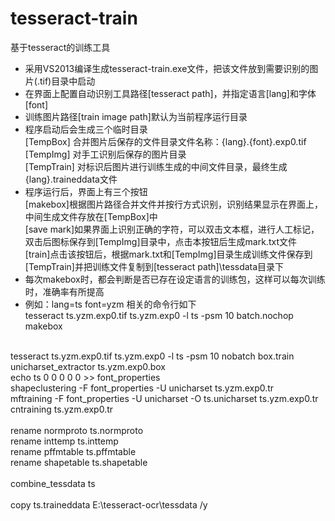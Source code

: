 ﻿# tesseract-train
基于tesseract的训练工具<br>

* 采用VS2013编译生成tesseract-train.exe文件，把该文件放到需要识别的图片(.tif)目录中启动<br>
* 在界面上配置自动识别工具路径[tesseract path]，并指定语言[lang]和字体[font]<br>
* 训练图片路径[train image path]默认为当前程序运行目录<br>
* 程序启动后会生成三个临时目录<br>
[TempBox]   合并图片后保存的文件目录文件名称：{lang}.{font}.exp0.tif<br>
[TempImg]   对手工识别后保存的图片目录<br>
[TempTrain] 对标识后图片进行训练生成的中间文件目录，最终生成{lang}.traineddata文件<br>
* 程序运行后，界面上有三个按钮<br>
[makebox]根据图片路径合并文件并按行方式识别，识别结果显示在界面上，中间生成文件存放在[TempBox]中<br>
[save mark]如果界面上识别正确的字符，可以双击文本框，进行人工标记，双击后图标保存到[TempImg]目录中，点击本按钮后生成mark.txt文件<br>
[train]点击该按钮后，根据mark.txt和[TempImg]目录生成训练文件保存到[TempTrain]并把训练文件复制到[tesseract path]\tessdata目录下<br>
* 每次makebox时，都会判断是否已存在设定语言的训练包，这样可以每次训练时，准确率有所提高<br>
* 例如：lang=ts  font=yzm   相关的命令行如下<br>
tesseract ts.yzm.exp0.tif ts.yzm.exp0 -l ts -psm 10 batch.nochop makebox<br>
<br>
tesseract ts.yzm.exp0.tif ts.yzm.exp0 -l ts -psm 10 nobatch box.train<br>
unicharset_extractor ts.yzm.exp0.box<br>
echo ts 0 0 0 0 0 >> font_properties<br>
shapeclustering -F font_properties -U unicharset ts.yzm.exp0.tr<br>
mftraining -F font_properties -U unicharset -O ts.unicharset ts.yzm.exp0.tr<br>
cntraining ts.yzm.exp0.tr<br>
<br>
rename normproto ts.normproto<br>
rename inttemp ts.inttemp<br>
rename pffmtable ts.pffmtable<br>
rename shapetable ts.shapetable<br>
<br>
combine_tessdata ts<br>
<br>
copy ts.traineddata E:\tesseract-ocr\tessdata /y<br>
